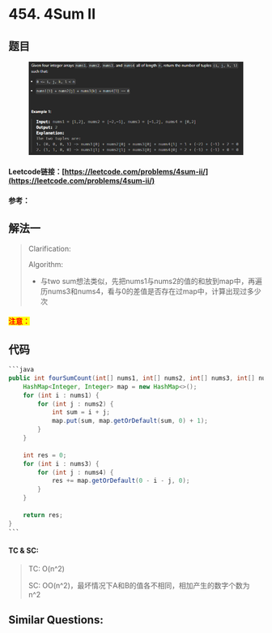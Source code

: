 # 454. 4Sum II

## 题目

<figure><img src="../../.gitbook/assets/image (3) (1) (1) (1) (1) (1).png" alt=""><figcaption></figcaption></figure>

#### Leetcode链接：[https://leetcode.com/problems/4sum-ii/](https://leetcode.com/problems/4sum-ii/)

#### 参考：

## 解法一

> Clarification:&#x20;
>
> Algorithm:&#x20;
>
> * 与two sum想法类似，先把nums1与nums2的值的和放到map中，再遍历nums3和nums4，看与0的差值是否存在过map中，计算出现过多少次

#### <mark style="color:red;">注意：</mark>

## 代码

````java
```java
public int fourSumCount(int[] nums1, int[] nums2, int[] nums3, int[] nums4) {
    HashMap<Integer, Integer> map = new HashMap<>();
    for (int i : nums1) {
        for (int j : nums2) {
            int sum = i + j;
            map.put(sum, map.getOrDefault(sum, 0) + 1);
        }
    }

    int res = 0;
    for (int i : nums3) {
        for (int j : nums4) {
            res += map.getOrDefault(0 - i - j, 0);
        }
    }

    return res;
}
```
````

#### TC & SC:&#x20;

> TC: O(n^2)
>
> SC: OO(n^2)，最坏情况下A和B的值各不相同，相加产生的数字个数为 n^2

## **Similar Questions:**&#x20;
